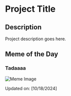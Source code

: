 # Project Title

## Description

Project description goes here.

## Meme of the Day

### Tadaaaa
![Meme Image](https://i.redd.it/tlx4ebyg6evd1.png)

Updated on: [10/18/2024]